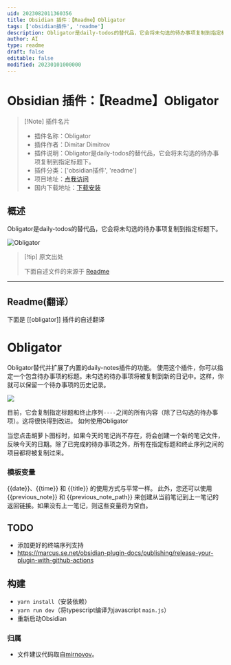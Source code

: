 ```yaml
---
uid: 2023082011360356
title: Obsidian 插件：【Readme】Obligator
tags: ['obsidian插件', 'readme']
description: Obligator是daily-todos的替代品，它会将未勾选的待办事项复制到指定标题下。
author: AI
type: readme
draft: false
editable: false
modified: 20230101000000
---
```


# Obsidian 插件：【Readme】Obligator

> [!Note] 插件名片
> - 插件名称：Obligator
> - 插件作者：Dimitar Dimitrov
> - 插件说明：Obligator是daily-todos的替代品，它会将未勾选的待办事项复制到指定标题下。
> - 插件分类：['obsidian插件', 'readme']
> - 项目地址：[点我访问](https://github.com/Newbrict/obsidian-obligator)
> - 国内下载地址：[下载安装](https://pkmer.cn/products/plugin/pluginMarket/?obligator)

## 概述

Obligator是daily-todos的替代品，它会将未勾选的待办事项复制到指定标题下。

![Obligator](https://cdn.pkmer.cn/covers/obligator.gif!pkmer)

> [!tip] 原文出处
> 
>下面自述文件的来源于 [Readme](https://ghproxy.net/https://raw.githubusercontent.com/Newbrict/obsidian-obligator/master/README.md)
> 

---

## Readme(翻译）

下面是 [[obligator]] 插件的自述翻译


# Obligator

Obligator替代并扩展了内置的daily-notes插件的功能。
使用这个插件，你可以指定一个包含待办事项的标题。未勾选的待办事项将被复制到新的日记中。这样，你就可以保留一个待办事项的历史记录。

![](preview.gif)

目前，它会复制指定标题和终止序列`----`之间的所有内容（除了已勾选的待办事项）。这将很快得到改进。
如何使用Obligator

当您点击胡萝卜图标时，如果今天的笔记尚不存在，将会创建一个新的笔记文件，反映今天的日期。除了已完成的待办事项之外，所有在指定标题和终止序列之间的项目都将被复制过来。
### 模板变量
{{date}}、{{time}} 和 {{title}} 的使用方式与平常一样。
此外，您还可以使用 {{previous_note}} 和 {{previous_note_path}} 来创建从当前笔记到上一笔记的返回链接。如果没有上一笔记，则这些变量将为空白。
## TODO

* 添加更好的终端序列支持
* https://marcus.se.net/obsidian-plugin-docs/publishing/release-your-plugin-with-github-actions
## 构建
* `yarn install`（安装依赖）
* `yarn run dev`（将typescript编译为javascript `main.js`）
* 重新启动Obsidian
### 归属
* 文件建议代码取自[mirnovov](https://github.com/mirnovov/obsidian-homepage/blob/main/src/suggest.ts)。




